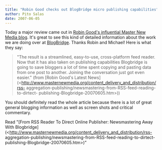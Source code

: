 ```yaml
---
title: "Robin Good checks out BlogBridge micro publishing capabilities"
author: Pito Salas
date: 2007-06-05
---
```




Today a major review came out in [Robin Good's influential Master New Media
blog](<http://www.masternewmedia.org/>). It's great to see this kind of
detailed information about the work we are doing over at
[BlogBridge](<http://www.blogbridge.com>). Thanks Robin and Michael! Here is
what they say:

> "The result is a streamlined, easy-to-use, cross-platform feed reader. Now
> that it has also taken on publishing capabilities Blogbridge is going to
> save bloggers a lot of time spent copying and pasting data from one post to
> another. Joining the conversation just got even easier." (from [Robin Good's
> Latest
> News](<http://www.masternewmedia.org/content_delivery_and_distribution/rss-
> aggregation-publishing/newsmastering-from-RSS-feed-reading-to-dirtect-
> publishing-Blogbridge-20070605.htm>))

You should definitely read the whole article because there is a lot of great
general blogging information as well as screen shots and critical commentary.

Read "[From RSS Reader To Direct Online Publisher: Newsmastering Away With
Blogbridge](<http://www.masternewmedia.org/content_delivery_and_distribution/rss-
aggregation-publishing/newsmastering-from-RSS-feed-reading-to-dirtect-
publishing-Blogbridge-20070605.htm>)"


